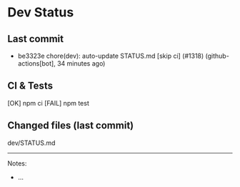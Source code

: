 # Dev Status

## Last commit
- be3323e chore(dev): auto-update STATUS.md [skip ci] (#1318) (github-actions[bot], 34 minutes ago)
## CI & Tests
[OK] npm ci
[FAIL] npm test

## Changed files (last commit)
dev/STATUS.md

---
Notes:
- ...
